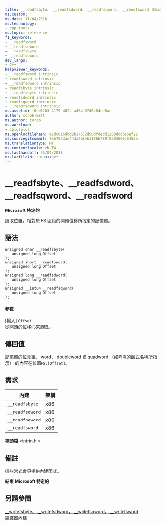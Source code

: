 ```yaml
---
title: __readfsbyte、 __readfsdword、 __readfsqword、 __readfsword |Microsoft 文件
ms.custom: ''
ms.date: 11/04/2016
ms.technology:
- cpp-tools
ms.topic: reference
f1_keywords:
- __readfsword
- __readfsdword
- __readfsbyte
- __readfsqword
dev_langs:
- C++
helpviewer_keywords:
- __readfsword intrinsic
- readfsword intrinsic
- __readfsdword intrinsic
- readfsbyte intrinsic
- __readfsbyte intrinsic
- readfsdword intrinsic
- readfsqword intrinsic
- __readfsqword intrinsic
ms.assetid: f6ee7203-4179-402c-a464-0746c84ce6ac
author: corob-msft
ms.author: corob
ms.workload:
- cplusplus
ms.openlocfilehash: a2dc016dbd2b17552d50dfdedd1208dcd3e6af22
ms.sourcegitcommit: 76b7653ae443a2b8eb1186b789f8503609d6453e
ms.translationtype: MT
ms.contentlocale: zh-TW
ms.lasthandoff: 05/04/2018
ms.locfileid: "33333192"
---
```

# <a name="readfsbyte-readfsdword-readfsqword-readfsword"></a>__readfsbyte、__readfsdword、__readfsqword、__readfsword
**Microsoft 特定的**  
  
 讀取位置，相對於 FS 區段的開頭位移所指定的記憶體。  
  
## <a name="syntax"></a>語法  
  
```  
unsigned char __readfsbyte(   
   unsigned long Offset   
);  
unsigned short __readfsword(   
   unsigned long Offset   
);  
unsigned long __readfsdword(   
   unsigned long Offset  
);  
unsigned __int64 __readfsqword(   
   unsigned long Offset   
);  
```  
  
#### <a name="parameters"></a>參數  
 [輸入] `Offset`  
 從開頭的位移`FS`來讀取。  
  
## <a name="return-value"></a>傳回值  
 記憶體的位元組、 word、 doubleword 或 quadword （如呼叫的函式名稱所指示） 的內容在位置`FS:[Offset]`。  
  
## <a name="requirements"></a>需求  
  
|內建|架構|  
|---------------|------------------|  
|`__readfsbyte`|x86|  
|`__readfsdword`|x86|  
|`__readfsqword`|x86|  
|`__readfsword`|x86|  
  
 **標頭檔** \<intrin.h >  
  
## <a name="remarks"></a>備註  
 這些常式會只提供內建函式。  
  
**結束 Microsoft 特定的**  
  
## <a name="see-also"></a>另請參閱  
 [__writefsbyte、 \__writefsdword， \__writefsqword， \__writefsword](../intrinsics/writefsbyte-writefsdword-writefsqword-writefsword.md)   
 [編譯器內建](../intrinsics/compiler-intrinsics.md)